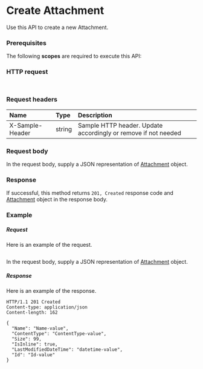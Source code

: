 # Create Attachment

Use this API to create a new Attachment.
### Prerequisites
The following **scopes** are required to execute this API: 
### HTTP request
<!-- { "blockType": "ignored" } -->
```http


```
### Request headers
| Name       | Type | Description|
|:---------------|:--------|:----------|
| X-Sample-Header  | string  | Sample HTTP header. Update accordingly or remove if not needed|

### Request body
In the request body, supply a JSON representation of [Attachment](../resources/attachment.md) object.


### Response
If successful, this method returns `201, Created` response code and [Attachment](../resources/attachment.md) object in the response body.

### Example
##### Request
Here is an example of the request.
<!-- {
  "blockType": "request",
  "name": "create_attachment_from_eventmessage"
}-->
```http

```
In the request body, supply a JSON representation of [Attachment](../resources/attachment.md) object.
##### Response
Here is an example of the response.
<!-- {
  "blockType": "response",
  "truncated": false,
  "@odata.type": "microsoft.graph.attachment"
} -->
```http
HTTP/1.1 201 Created
Content-type: application/json
Content-length: 162

{
  "Name": "Name-value",
  "ContentType": "ContentType-value",
  "Size": 99,
  "IsInline": true,
  "LastModifiedDateTime": "datetime-value",
  "Id": "Id-value"
}
```

<!-- uuid: 8060035e-062d-44ca-b14d-94eae4b43c22
2015-10-25 14:02:53 UTC -->
<!-- {
  "type": "#page.annotation",
  "description": "Create Attachment",
  "keywords": "",
  "section": "documentation",
  "tocPath": ""
}-->